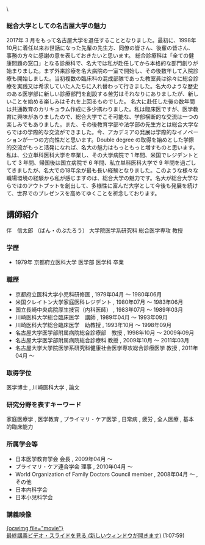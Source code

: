 \
### 総合大学としての名古屋大学の魅力
 2017年 3 月をもって名古屋大学を退任することとなりました。最初に、1998年10月に着任以来お世話になった先輩の先生方、同僚の皆さん、後輩の皆さん、事務の方々に感謝の意を表しておきたいと思います。 総合診療科は「全ての健康問題の窓口」となる診療科で、名大では私が赴任してから本格的な部門創りが始まりました。まず外来診療を名大病院の一室で開始し、その後数年して入院診療も開始しました。当初複数の臨床科の混成部隊であった教室員は徐々に総合診療を実践又は希求していた人たちに入れ替わって行きました。名大のような歴史のある医学部に新しい診療部門を創設する苦労はそれなりにありましたが、新しいことを始める楽しみはそれを上回るものでした。 名大に赴任した後の数年間は共通教育のカリキュラム作成に多少携わりました。私は臨床医ですが、医学教育に興味がありましたので、総合大学でこそ可能な、学部横断的な交流は一つの楽しみでもありました。また、その後教育学部や法学部の先生方とは総合大学ならではの学際的な交流ができました。今、アカデミアの発展は学際的なイノベーションが一つの方向性だと思います。Double degree の取得を始めとした学際的交流がもっと活発になれば、名大の魅力はもっともっと増すものと思います。 私は、公立単科医科大学を卒業し、その大学病院で 1 年間、米国でレジデントとして 3 年間、帰国後は国立病院で 6 年間、私立単科医科大学で 9 年間を過ごしてきましたが、名大での18年余が最も長い経験となりました。このような様々な職場環境の経験から私が感じますのは、総合大学の魅力です。名大が総合大学ならではのアウトプットを創出して、多様性に富んだ大学として今後も発展を続けて、世界でのプレゼンスを高めてゆくことを祈念しております。
## 講師紹介

伴　信太郎 （ばん・のぶたろう） 大学院医学系研究科 総合医学専攻 教授 


### 学歴


  * 1979年 京都府立医科大学 医学部 医学科 卒業


### 職歴


  * 京都府立医科大学小児科研修医 , 1979年04月 ～ 1980年06月
  * 米国クレイトン大学家庭医科レジデント , 1980年07月 ～ 1983年06月
  * 国立長崎中央病院厚生技官（内科医師） , 1983年07月 ～ 1989年03月
  * 川崎医科大学総合臨床医学　講師 , 1989年04月 ～ 1993年09月
  * 川崎医科大学総合臨床医学　助教授 , 1993年10月 ～ 1998年09月
  * 名古屋大学医学部附属病院総合診療部　教授 , 1998年10月 ～ 2009年09月
  * 名古屋大学医学部附属病院総合診療科 教授 , 2009年10月 ～ 2011年03月
  * 名古屋大学大学院医学系研究科健康社会医学専攻総合診療医学 教授 , 2011年04月 ～


### 取得学位


医学博士 , 川崎医科大学 , 論文


### 研究分野を表すキーワード


家庭医療学 , 医学教育 , プライマリ・ケア医学 , 日常病 , 疲労 , 全人医療 , 基本的臨床能力


### 所属学会等


  * 日本医学教育学会 会長 , 2009年04月 ～
  * プライマリ・ケア連合学会 理事 , 2010年04月 ～
  * World Organization of Family Doctors Council member , 2008年04月 ～ , その他
  * 日本内科学会
  * 日本小児科学会

### 講義映像


<a href="http://nuvideo.media.nagoya-u.ac.jp/embed/20d9822e979ba9387f55de3f8db3478289ed909c" target="blank">{ocwimg file="movie"}<br />最終講義ビデオ・スライドを見る (新しいウィンドウが開きます)</a> (1:07:59)